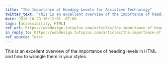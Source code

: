 ```yaml
---
title: "The Importance of Heading Levels for Assistive Technology"
twitter_text: "This is an excellent overview of the importance of heading levels in HTML and how to wrangle them in your styles"
date: 2018-10-29 16:12:02 -07:00
tags: [accessibility, HTML]
ref_url: https://webdesign.tutsplus.com/articles/the-importance-of-heading-levels-for-assistive-technology--cms-31753
in_reply_to: https://webdesign.tutsplus.com/articles/the-importance-of-heading-levels-for-assistive-technology--cms-31753
ref_source: Tuts+
---
```


This is an excellent overview of the importance of heading levels in HTML and how to wrangle them in your styles.